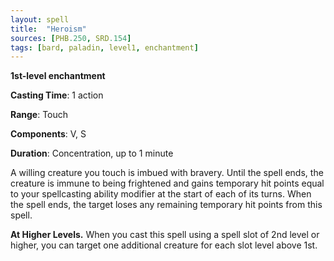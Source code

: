 ```yaml
---
layout: spell
title:  "Heroism"
sources: [PHB.250, SRD.154]
tags: [bard, paladin, level1, enchantment]
---
```


**1st-level enchantment**

**Casting Time**: 1 action

**Range**: Touch

**Components**: V, S

**Duration**: Concentration, up to 1 minute

A willing creature you touch is imbued with bravery. Until the spell ends, the creature is immune to being frightened and gains temporary hit points equal to your spellcasting ability modifier at the start of each of its turns. When the spell ends, the target loses any remaining temporary hit points from this spell.

**At Higher Levels.** When you cast this spell using a spell slot of 2nd level or higher, you can target one additional creature for each slot level above 1st.

